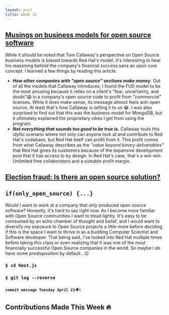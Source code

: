 ```yaml
---
layout: post
title: Week 12
---
```



## [Musings on business models for open source software](https://spot.livejournal.com/327801.html)

While it should be noted that Tom Callaway's perspective on Open Source business models is biased towards Red Hat's model, it's interesting to hear his reasoning behind the company's financial success sans an *open core* concept. I learned a few things by reading this article:
  - ***How other companies with "open source" sections make money***. Out of all the models that Callaway introduces, I found the FUD model to be the most amusing because it relies on a client's "fear, uncertainty, and doubt":scream: in a company's open source code to profit from *"commercial"* licenses. While it does make sense, its message almost feels anti-open source. At least that's how Callaway is selling it to us :joy:. I was also surprised to find out that this was the business model for MongoDB, but it ultimately explained the proprietary vibes I got from using the program.
  - ***Not everything that sounds too good to be true is.*** Callaway touts this idyllic scenario where not only can anyone look at and contribute to Red Hat's codebase, but Red Hat itself can profit from it. This profit comes from what Callaway describes as the *"value beyond binary deliverables"* that Red Hat gives its customers because of the expansive development pool that it has access to by design. In Red Hat's case, that's a win-win. Unlimited free collaborators and a sizeable profit margin.  

## [Election fraud: Is there an open source solution?](https://opensource.com/article/19/9/voting-fraud-open-source-solution) 

## `if(only_open_source) {...}`
Would I want to work at a company that *only* produced open source software? Honestly, it's hard to say right now. As I become more familiar with Open Source communities I want to tread lightly. It's easy to be comsumed by an echo chamber of thought and belief, and I would want to diversify my exposure to Open Source projects a little more before deciding if this is the space I want to thrive in as a budding Computer Scientist and Software developer. That being said, I've looked into Red Hat multiple times before taking this class or even realizing that it was one of the most financially successful Open Source companies in the world. So maybe I do have some predisposition by default...:wink:


### `$ cd Next.js`
### `$ git log --reverse`

#### `commit message Tuesday April 21`:sound::


## Contributions Made This Week :fire:
